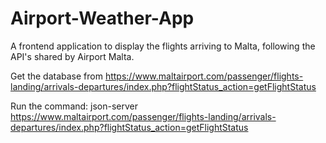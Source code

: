 # Airport-Weather-App
A frontend application to display the flights arriving to Malta, following the API's shared by Airport Malta.

Get the database from  https://www.maltairport.com/passenger/flights-landing/arrivals-departures/index.php?flightStatus_action=getFlightStatus

Run the command:  json-server https://www.maltairport.com/passenger/flights-landing/arrivals-departures/index.php?flightStatus_action=getFlightStatus
